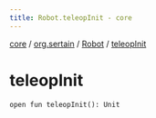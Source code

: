 ```yaml
---
title: Robot.teleopInit - core
---
```


[core](../../index.md) / [org.sertain](../index.md) / [Robot](index.md) / [teleopInit](.)

# teleopInit

`open fun teleopInit(): Unit`